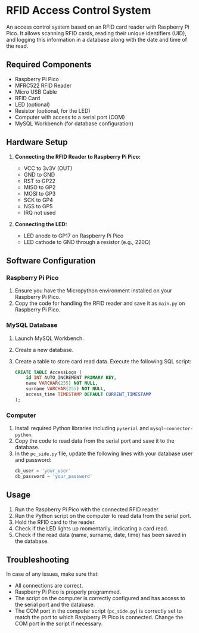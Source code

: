 # RFID Access Control System

An access control system based on an RFID card reader with Raspberry Pi Pico. It allows scanning RFID cards, reading their unique identifiers (UID), and logging this information in a database along with the date and time of the read.

## Required Components

- Raspberry Pi Pico
- MFRC522 RFID Reader
- Micro USB Cable
- RFID Card
- LED (optional)
- Resistor (optional, for the LED)
- Computer with access to a serial port (COM)
- MySQL Workbench (for database configuration)

## Hardware Setup

1. **Connecting the RFID Reader to Raspberry Pi Pico:**
   - VCC to 3v3V (OUT)
   - GND to GND
   - RST to GP22
   - MISO to GP2
   - MOSI to GP3
   - SCK to GP4
   - NSS to GP5
   - IRQ not used

2. **Connecting the LED:**
   - LED anode to GP17 on Raspberry Pi Pico
   - LED cathode to GND through a resistor (e.g., 220Ω)

## Software Configuration

### Raspberry Pi Pico

1. Ensure you have the Micropython environment installed on your Raspberry Pi Pico.
2. Copy the code for handling the RFID reader and save it as `main.py` on Raspberry Pi Pico.

### MySQL Database

1. Launch MySQL Workbench.
2. Create a new database.
3. Create a table to store card read data. Execute the following SQL script:

   ```sql
   CREATE TABLE AccessLogs (
       id INT AUTO_INCREMENT PRIMARY KEY,
       name VARCHAR(255) NOT NULL,
       surname VARCHAR(255) NOT NULL,
       access_time TIMESTAMP DEFAULT CURRENT_TIMESTAMP
   );
   
### Computer

1. Install required Python libraries including `pyserial` and `mysql-connector-python`.
2. Copy the code to read data from the serial port and save it to the database.
3. In the `pc_side.py` file, update the following lines with your database user and password:
   ```python
   db_user = 'your_user'
   db_password = 'your_password'

## Usage

1. Run the Raspberry Pi Pico with the connected RFID reader.
2. Run the Python script on the computer to read data from the serial port.
3. Hold the RFID card to the reader.
4. Check if the LED lights up momentarily, indicating a card read.
5. Check if the read data (name, surname, date, time) has been saved in the database.

## Troubleshooting

In case of any issues, make sure that:
- All connections are correct.
- Raspberry Pi Pico is properly programmed.
- The script on the computer is correctly configured and has access to the serial port and the database.
- The COM port in the computer script (`pc_side.py`) is correctly set to match the port to which Raspberry Pi Pico is connected. Change the COM port in the script if necessary.
